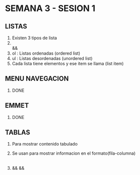 # SEMANA 3 - SESION 1
 
## LISTAS
 
1. Existen 3 tipos de lista
2. <ol></ol> && <ul></ul>
3. ol : Listas ordenadas (ordered list)
4. ul : Listas desordenadas (unordered list)
5. Cada lista tiene elementos y ese item se llama (list item)
 
## MENU NAVEGACION
 
1. DONE
 
## EMMET
 
1. DONE
 
## TABLAS
 
1. Para mostrar contenido tabulado
2. Se usan para mostrar informacion en el formato(fila-columna)
 
3. <table></table> && <tr></tr> && <td></td>